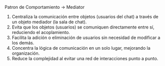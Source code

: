 ﻿Patron de Comportamiento -> Mediator

1. Centraliza la comunicación entre objetos (usuarios del chat) a través de un objeto mediador (la sala de chat).
2. Evita que los objetos (usuarios) se comuniquen directamente entre sí, reduciendo el acoplamiento.
3. Facilita la adición o eliminación de usuarios sin necesidad de modificar a los demás.
4. Concentra la lógica de comunicación en un solo lugar, mejorando la organización.
5. Reduce la complejidad al evitar una red de interacciones punto a punto.
